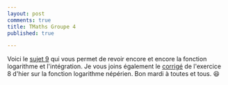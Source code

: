 ```yaml
---
layout: post
comments: true
title: TMaths Groupe 4
published: true

---
```


Voici le [sujet 9](https://github.com/raveluz/raveluz.github.io/blob/master/pdf/Jour9.pdf) qui vous permet de revoir encore et encore la fonction logarithme et l'intégration.
Je vous joins également le [corrigé](https://github.com/raveluz/raveluz.github.io/blob/master/pdf/Correction.Jour8.pdf) de l'exercice 8 d'hier sur la fonction logarithme népérien. Bon mardi à toutes et tous. 😆
